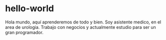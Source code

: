 # hello-world
Hola mundo, aquí aprenderemos de todo y bien.
Soy asistente medico, en el area de urologia. Trabajo con negocios y actualmente estudio para ser un gran programador.
